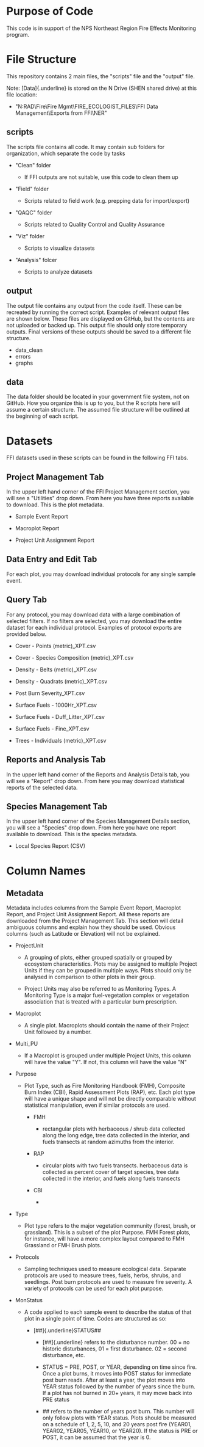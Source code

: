 # Purpose of Code

This code is in support of the NPS Northeast Region Fire Effects Monitoring program.

# File Structure

This repository contains 2 main files, the "scripts" file and the "output" file.

Note: [Data]{.underline} is stored on the N Drive (SHEN shared drive) at this file location:

-   "N:RAD\\Fire\\Fire Mgmt\\FIRE_ECOLOGIST_FILES\\FFI Data Management\\Exports from FFI\\NER"

## scripts

The scripts file contains all code. It may contain sub folders for organization, which separate the code by tasks

-   "Clean" folder

    -   If FFI outputs are not suitable, use this code to clean them up

-   "Field" folder

    -   Scripts related to field work (e.g. prepping data for import/export)

-   "QAQC" folder

    -   Scripts related to Quality Control and Quality Assurance

-   "Viz" folder

    -   Scripts to visualize datasets

-   "Analysis" folcer

    -   Scripts to analyze datasets

## output

The output file contains any output from the code itself. These can be recreated by running the correct script. Examples of relevant output files are shown below. These files are displayed on GitHub, but the contents are not uploaded or backed up. This output file should only store temporary outputs. Final versions of these outputs should be saved to a different file structure.

-   data_clean
-   errors
-   graphs

## data

The data folder should be located in your government file system, not on GitHub. How you organize this is up to you, but the R scripts here will assume a certain structure. The assumed file structure will be outlined at the beginning of each script.

# Datasets

FFI datasets used in these scripts can be found in the following FFI tabs.

## Project Management Tab

In the upper left hand corner of the FFI Project Management section, you will see a "Utilities" drop down. From here you have three reports available to download. This is the plot metadata.

-   Sample Event Report

-   Macroplot Report

-   Project Unit Assignment Report

## Data Entry and Edit Tab

For each plot, you may download individual protocols for any single sample event.

## Query Tab

For any protocol, you may download data with a large combination of selected filters. If no filters are selected, you may download the entire dataset for each individual protocol. Examples of protocol exports are provided below.

-   Cover - Points (metric)\_XPT.csv

-   Cover - Species Composition (metric)\_XPT.csv

-   Density - Belts (metric)\_XPT.csv

-   Density - Quadrats (metric)\_XPT.csv

-   Post Burn Severity_XPT.csv

-   Surface Fuels - 1000Hr_XPT.csv

-   Surface Fuels - Duff_Litter_XPT.csv

-   Surface Fuels - Fine_XPT.csv

-   Trees - Individuals (metric)\_XPT.csv

## Reports and Analysis Tab

In the upper left hand corner of the Reports and Analysis Details tab, you will see a "Report" drop down. From here you may download statistical reports of the selected data.

## Species Management Tab

In the upper left hand corner of the Species Management Details section, you will see a "Species" drop down. From here you have one report available to download. This is the species metadata.

-   Local Species Report (CSV)

# Column Names

## Metadata

Metadata includes columns from the Sample Event Report, Macroplot Report, and Project Unit Assignment Report. All these reports are downloaded from the Project Management Tab. This section will detail ambiguous columns and explain how they should be used. Obvious columns (such as Latitude or Elevation) will not be explained.

-   ProjectUnit

    -   A grouping of plots, either grouped spatially or grouped by ecosystem characteristics. Plots may be assigned to multiple Project Units if they can be grouped in multiple ways. Plots should only be analysed in comparison to other plots in their group.

    -   Project Units may also be referred to as Monitoring Types. A Monitoring Type is a major fuel-vegetation complex or vegetation association that is treated with a particular burn prescription.

-   Macroplot

    -   A single plot. Macroplots should contain the name of their Project Unit followed by a number.

-   Multi_PU

    -   If a Macroplot is grouped under multiple Project Units, this column will have the value "Y". If not, this column will have the value "N"

-   Purpose

    -   Plot Type, such as Fire Monitoring Handbook (FMH), Composite Burn Index (CBI), Rapid Assessment Plots (RAP), etc. Each plot type will have a unique shape and will not be directly comparable without statistical manipulation, even if similar protocols are used.

        -   FMH

            -   rectangular plots with herbaceous / shrub data collected along the long edge, tree data collected in the interior, and fuels transects at random azimuths from the interior.

        -   RAP

            -   circular plots with two fuels transects. herbaceous data is collected as percent cover of target species, tree data collected in the interior, and fuels along fuels transects

        -   CBI

            -   

-   Type

    -   Plot type refers to the major vegetation community (forest, brush, or grassland). This is a subset of the plot Purpose. FMH Forest plots, for instance, will have a more complex layout compared to FMH Grassland or FMH Brush plots.

-   Protocols

    -   Sampling techniques used to measure ecological data. Separate protocols are used to measure trees, fuels, herbs, shrubs, and seedlings. Post burn protocols are used to measure fire severity. A variety of protocols can be used for each plot purpose.

-   MonStatus

    -   A code applied to each sample event to describe the status of that plot in a single point of time. Codes are structured as so:

        -   [\##]{.underline}STATUS##

            -   [\##]{.underline} refers to the disturbance number. 00 = no historic disturbances, 01 = first disturbance. 02 = second disturbance, etc.

            -   STATUS = PRE, POST, or YEAR, depending on time since fire. Once a plot burns, it moves into POST status for immediate post burn reads. After at least a year, the plot moves into YEAR status followed by the number of years since the burn. If a plot has not burned in 20+ years, it may move back into PRE status

            -   \## refers to the number of years post burn. This number will only follow plots with YEAR status. Plots should be measured on a schedule of 1, 2, 5, 10, and 20 years post fire (YEAR01, YEAR02, YEAR05, YEAR10, or YEAR20). If the status is PRE or POST, it can be assumed that the year is 0.
